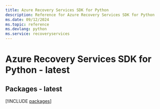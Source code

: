 ```yaml
---
title: Azure Recovery Services SDK for Python
description: Reference for Azure Recovery Services SDK for Python
ms.date: 09/12/2024
ms.topic: reference
ms.devlang: python
ms.service: recoveryservices
---
```

# Azure Recovery Services SDK for Python - latest
## Packages - latest
[!INCLUDE [packages](recovery-services-index.md)]